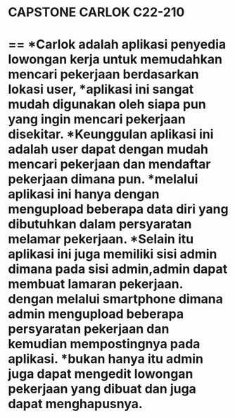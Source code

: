 # CAPSTONE CARLOK C22-210
==
*Carlok adalah aplikasi penyedia lowongan kerja untuk  memudahkan mencari pekerjaan berdasarkan lokasi user, 
*aplikasi ini sangat mudah digunakan oleh  siapa pun yang ingin mencari pekerjaan disekitar. 
*Keunggulan aplikasi ini adalah user dapat dengan mudah mencari pekerjaan dan mendaftar pekerjaan dimana pun.
*melalui aplikasi ini hanya dengan mengupload beberapa data diri yang dibutuhkan dalam persyaratan melamar pekerjaan. 
*Selain itu aplikasi ini juga memiliki sisi admin dimana pada sisi admin,admin dapat membuat lamaran pekerjaan. dengan melalui smartphone dimana admin mengupload beberapa persyaratan pekerjaan dan kemudian mempostingnya pada aplikasi.
*bukan hanya itu admin juga dapat mengedit lowongan pekerjaan yang dibuat dan juga dapat menghapusnya.
==
